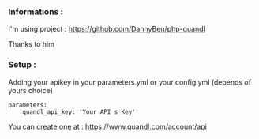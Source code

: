 ### Informations :
I'm using project : https://github.com/DannyBen/php-quandl

Thanks to him

### Setup :

Adding your apikey in your parameters.yml or your config.yml (depends of yours choice)
```
parameters:
    quandl_api_key: 'Your API s Key'
```
You can create one at : https://www.quandl.com/account/api

